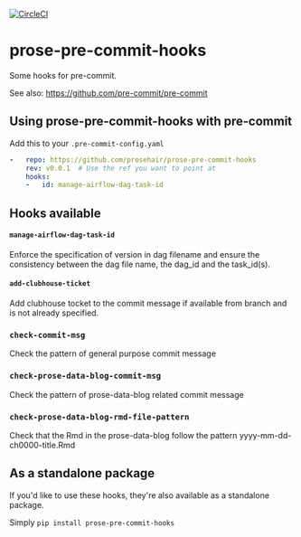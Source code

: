 
[![CircleCI](https://circleci.com/gh/prosehair/prose-pre-commit-hooks.svg?style=shield&circle-token=7effb344aa53d658f1cf4df1a907ffbd01a3c338)](https://circleci.com/gh/prosehair/prose-pre-commit-hooks)


prose-pre-commit-hooks
======================

Some hooks for pre-commit.

See also: https://github.com/pre-commit/pre-commit


## Using prose-pre-commit-hooks with pre-commit

Add this to your `.pre-commit-config.yaml`

```yaml
-   repo: https://github.com/prosehair/prose-pre-commit-hooks
    rev: v0.0.1  # Use the ref you want to point at
    hooks:
    -   id: manage-airflow-dag-task-id
```

## Hooks available

#### `manage-airflow-dag-task-id`
Enforce the specification of version in dag filename and ensure the consistency between the dag file name, the dag_id and the task_id(s).

#### `add-clubhouse-ticket`
Add clubhouse tocket to the commit message if available from branch and is not already specified.

### `check-commit-msg`
Check the pattern of general purpose commit message

### `check-prose-data-blog-commit-msg`
Check the pattern of prose-data-blog related commit message

### `check-prose-data-blog-rmd-file-pattern`
Check that the Rmd in the prose-data-blog follow the pattern yyyy-mm-dd-ch0000-title.Rmd

## As a standalone package
If you'd like to use these hooks, they're also available as a standalone package.

Simply `pip install prose-pre-commit-hooks`
